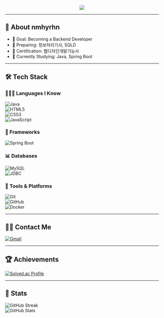 <!-- Welcome Banner -->
<div align="center">
  <img src="https://capsule-render.vercel.app/api?type=waving&color=gradient&height=240&text=Welcome%20to%20nmhyrhn's%20GitHub!&animation=twinkling&fontColor=ffffff&fontSize=40" />
</div>

---

## 🤩 About nmhyrhn
- 🎯 Goal: Becoming a Backend Developer  
- 📖 Preparing: 정보처리기사, SQLD  
- 🏅 Certification: 웹디자인개발기능사  
- 🌱 Currently Studying: Java, Spring Boot  

---

## 🛠️ Tech Stack  

### 👩🏻‍💻 Languages I Know  
![Java](https://img.shields.io/badge/Java-007396?style=flat-square&logo=Java&logoColor=white)  
![HTML5](https://img.shields.io/badge/HTML5-E34F26?style=flat-square&logo=HTML5&logoColor=white)  
![CSS3](https://img.shields.io/badge/CSS3-1572B6?style=flat-square&logo=CSS3&logoColor=white)  
![JavaScript](https://img.shields.io/badge/JavaScript-F7DF1E?style=flat-square&logo=JavaScript&logoColor=black)  

### 🌱 Frameworks  
![Spring Boot](https://img.shields.io/badge/Spring%20Boot-6DB33F?style=flat-square&logo=springboot&logoColor=white)  

### 📊 Databases  
![MySQL](https://img.shields.io/badge/MySQL-4479A1?style=flat-square&logo=mysql&logoColor=white)  
![JDBC](https://img.shields.io/badge/JDBC-003B57?style=flat-square&logo=databricks&logoColor=white)  

### 🧭 Tools & Platforms  
![Git](https://img.shields.io/badge/Git-F05032?style=flat-square&logo=Git&logoColor=white)  
![GitHub](https://img.shields.io/badge/GitHub-181717?style=flat-square&logo=GitHub&logoColor=white)  
![Docker](https://img.shields.io/badge/Docker-2496ED?style=flat-square&logo=Docker&logoColor=white)  

---

## 🧑‍💻 Contact Me  
[![Gmail](https://img.shields.io/badge/Gmail-EA4335?style=flat-square&logo=Gmail&logoColor=white)](mailto:gbs06193@gmail.com)  

---

## 🏆 Achievements  
[![Solved.ac Profile](http://mazassumnida.wtf/api/v2/generate_badge?boj=nmhyrhn)](https://solved.ac/nmhyrhn/)  

---

## 🏅 Stats  
![GitHub Streak](https://github-readme-streak-stats.herokuapp.com?user=nmhyrhn&theme=dark&hide_border=true)  
![GitHub Stats](https://github-readme-stats.vercel.app/api?username=nmhyrhn&show_icons=true&bg_color=1f1f1f&title_color=ffffff&text_color=ffffff)  
